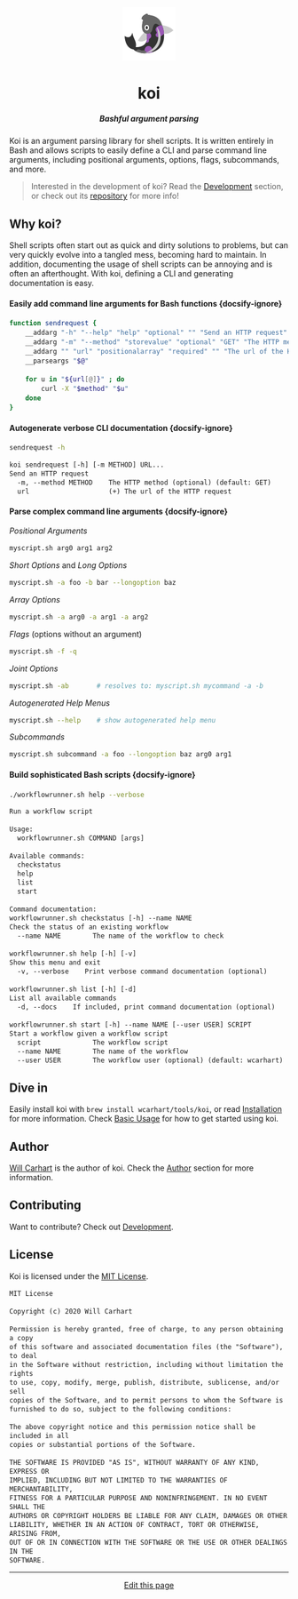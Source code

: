 <p align="center"><img alt="koi logo" src="/_media/logo.png" /></p>

<h1 align="center">koi</h1>
<h5 align="center">Bashful argument parsing</h5>

Koi is an argument parsing library for shell scripts. It is written entirely in Bash and allows scripts to easily define a CLI and parse command line arguments, including positional arguments, options, flags, subcommands, and more.

> Interested in the development of koi? Read the [Development](/development) section, or check out its [repository](https://github.com/wcarhart/koi) for more info!

## Why koi?
Shell scripts often start out as quick and dirty solutions to problems, but can very quickly evolve into a tangled mess, becoming hard to maintain. In addition, documenting the usage of shell scripts can be annoying and is often an afterthought. With koi, defining a CLI and generating documentation is easy.

#### Easily add command line arguments for Bash functions {docsify-ignore}
```bash
function sendrequest {
    __addarg "-h" "--help" "help" "optional" "" "Send an HTTP request"
    __addarg "-m" "--method" "storevalue" "optional" "GET" "The HTTP method"
    __addarg "" "url" "positionalarray" "required" "" "The url of the HTTP request"
    __parseargs "$@"

    for u in "${url[@]}" ; do
    	curl -X "$method" "$u"
    done
}
```

#### Autogenerate verbose CLI documentation {docsify-ignore}
```bash
sendrequest -h
```
```
koi sendrequest [-h] [-m METHOD] URL... 
Send an HTTP request
  -m, --method METHOD    The HTTP method (optional) (default: GET)
  url                    (+) The url of the HTTP request
```

#### Parse complex command line arguments {docsify-ignore}
_Positional Arguments_
```bash
myscript.sh arg0 arg1 arg2
```
_Short Options_ and _Long Options_
```bash
myscript.sh -a foo -b bar --longoption baz
```
_Array Options_
```bash
myscript.sh -a arg0 -a arg1 -a arg2
```
_Flags_ (options without an argument)
```bash
myscript.sh -f -q
```
_Joint Options_
```bash
myscript.sh -ab       # resolves to: myscript.sh mycommand -a -b
```
_Autogenerated Help Menus_
```bash
myscript.sh --help    # show autogenerated help menu
```
_Subcommands_
```bash
myscript.sh subcommand -a foo --longoption baz arg0 arg1
```

#### Build sophisticated Bash scripts {docsify-ignore}
```bash
./workflowrunner.sh help --verbose
```
```
Run a workflow script

Usage:
  workflowrunner.sh COMMAND [args]

Available commands:
  checkstatus
  help
  list
  start

Command documentation:
workflowrunner.sh checkstatus [-h] --name NAME 
Check the status of an existing workflow
  --name NAME        The name of the workflow to check 

workflowrunner.sh help [-h] [-v] 
Show this menu and exit
  -v, --verbose    Print verbose command documentation (optional) 

workflowrunner.sh list [-h] [-d] 
List all available commands
  -d, --docs    If included, print command documentation (optional) 

workflowrunner.sh start [-h] --name NAME [--user USER] SCRIPT 
Start a workflow given a workflow script
  script             The workflow script 
  --name NAME        The name of the workflow 
  --user USER        The workflow user (optional) (default: wcarhart)
```

## Dive in
Easily install koi with `brew install wcarhart/tools/koi`, or read [Installation](/installation) for more information. Check [Basic Usage](/basic-usage) for how to get started using koi.

## Author
[Will Carhart](https://github.com/wcarhart) is the author of koi. Check the [Author](/author) section for more information.

## Contributing
Want to contribute? Check out [Development](/development).

## License
Koi is licensed under the [MIT License](https://choosealicense.com/licenses/mit/).
```
MIT License

Copyright (c) 2020 Will Carhart

Permission is hereby granted, free of charge, to any person obtaining a copy
of this software and associated documentation files (the "Software"), to deal
in the Software without restriction, including without limitation the rights
to use, copy, modify, merge, publish, distribute, sublicense, and/or sell
copies of the Software, and to permit persons to whom the Software is
furnished to do so, subject to the following conditions:

The above copyright notice and this permission notice shall be included in all
copies or substantial portions of the Software.

THE SOFTWARE IS PROVIDED "AS IS", WITHOUT WARRANTY OF ANY KIND, EXPRESS OR
IMPLIED, INCLUDING BUT NOT LIMITED TO THE WARRANTIES OF MERCHANTABILITY,
FITNESS FOR A PARTICULAR PURPOSE AND NONINFRINGEMENT. IN NO EVENT SHALL THE
AUTHORS OR COPYRIGHT HOLDERS BE LIABLE FOR ANY CLAIM, DAMAGES OR OTHER
LIABILITY, WHETHER IN AN ACTION OF CONTRACT, TORT OR OTHERWISE, ARISING FROM,
OUT OF OR IN CONNECTION WITH THE SOFTWARE OR THE USE OR OTHER DEALINGS IN THE
SOFTWARE.
```

<hr>
<div style="text-align:center">
	<a class="edit-link" href="https://github.com/wcarhart/wcarhart.github.io/docs/overview.md" target="_blank"><i class="fas fa-edit"></i> Edit this page</a>
</div>